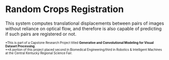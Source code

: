 # Random Crops Registration
This system computes translational displacements between pairs of images without reliance on optical flow, and therefore is also capable of predicting if such pairs are registered or not.

<sub><sup>*This is part of a Capstone Research Project titled **Generative and Convolutional Modeling for Visual Dataset Processing**.</sup></sub><br/>
<sub><sup>**A portion of this project placed second in Biomedical Engineering/third in Robotics & Intelligent Machines at the Central Kentucky Regional Science Fair.</sup></sub>

